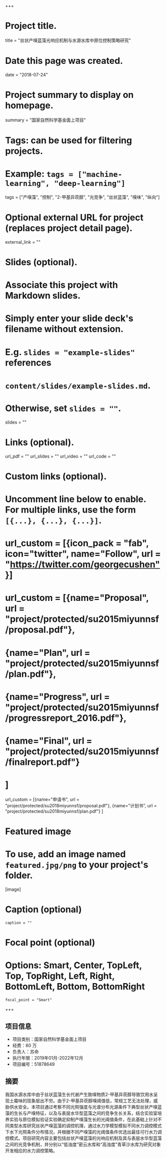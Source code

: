 +++
# Project title.
title = "丝状产嗅蓝藻光响应机制与水源水库中原位控制策略研究"

# Date this page was created.
date = "2018-07-24"

# Project summary to display on homepage.
summary = "国家自然科学基金面上项目"

# Tags: can be used for filtering projects.
# Example: `tags = ["machine-learning", "deep-learning"]`
tags = ["产嗅藻", "控制", "2-甲基异莰醇", "光竞争", "丝状蓝藻", "嗅味", "纵向"]

# Optional external URL for project (replaces project detail page).
external_link = ""

# Slides (optional).
#   Associate this project with Markdown slides.
#   Simply enter your slide deck's filename without extension.
#   E.g. `slides = "example-slides"` references 
#   `content/slides/example-slides.md`.
#   Otherwise, set `slides = ""`.
slides = ""

# Links (optional).
url_pdf = ""
url_slides = ""
url_video = ""
url_code = ""

# Custom links (optional).
#   Uncomment line below to enable. For multiple links, use the form `[{...}, {...}, {...}]`.
# url_custom = [{icon_pack = "fab", icon="twitter", name="Follow", url = "https://twitter.com/georgecushen"}]
# url_custom = [{name="Proposal", url = "project/protected/su2015miyunnsf/proposal.pdf"},
# {name="Plan", url = "project/protected/su2015miyunnsf/plan.pdf"},
# {name="Progress", url = "project/protected/su2015miyunnsf/progressreport_2016.pdf"},
# {name="Final", url = "project/protected/su2015miyunnsf/finalreport.pdf"}
# ]
url_custom = [{name="申请书", url = "project/protected/su2018miyunnsf/proposal.pdf"},
{name="计划书", url = "project/protected/su2018miyunnsf/plan.pdf"}
]

# Featured image
# To use, add an image named `featured.jpg/png` to your project's folder. 
[image]
  # Caption (optional)
    caption = ""
  
  # Focal point (optional)
  # Options: Smart, Center, TopLeft, Top, TopRight, Left, Right, BottomLeft, Bottom, BottomRight
    focal_point = "Smart"

+++

## 项目信息

- 项目类别：国家自然科学基金面上项目
- 经费：60 万
- 负责人：苏命
- 执行年限：2019年01月-2022年12月
- 项目编号：51878649

## 摘要

我国水源水库中由于丝状蓝藻生长代谢产生致嗅物质2-甲基异莰醇导致饮用水呈现土霉味的现象层出不穷。由于2-甲基异莰醇嗅阈值低，常规工艺无法处理，威胁供水安全。本项目通过考察不同光照强度与光谱分布光源条件下典型丝状产嗅蓝藻的生长与产嗅特征，以及与表层水华型蓝藻之间的竞争生长关系，结合实验室培养实验与原位模拟验证实验确定抑制产嗅藻生长的光阈值条件，在此基础上针对不同类型水库研究丝状产嗅蓝藻的调控机理，通过水力学模型模拟不同水力调控模式下水下光照条件分布情况，并根据不同产嗅藻的光阈值条件优选出最佳可行水力调控模式。项目研究内容主要包括丝状产嗅蓝藻的光响应机制及其与表层水华型蓝藻之间的光竞争机制，并分别以“低浊度”密云水库和“高浊度”青草沙水库为研究对象开发相应的水力调控策略。



